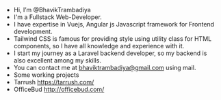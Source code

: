 - Hi, I’m @BhavikTrambadiya
- I'm a Fullstack Web-Developer.
- I have expertise in Vuejs, Angular js Javascript framework for Frontend development.
- Tailwind CSS is famous for providing style using utility class for HTML components, so I have all knowledge and experience with it.
- I start my journey as a Laravel backend developer, so my backend is also excellent among my skills.
- You can contact me at bhaviktrambadiya@gmail.com using mail.
- Some working projects
- Tarrush
  https://tarrush.com/
- OfficeBud
  http://officebud.com/
<!---
BhavikTrambadiya/BhavikTrambadiya is a ✨ special ✨ repository because its `README.md` (this file) appears on your GitHub profile.
You can click the Preview link to take a look at your changes.
--->
